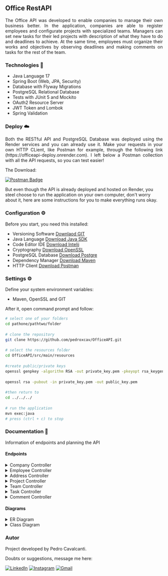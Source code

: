 ## Office RestAPI
<p align = "justify">
The Office API was developed to enable companies to manage their own business better. In the application, companies are able to register employees and configurate projects with specialized teams. Managers can set new tasks for their led projects with description of what they have to do and deadlines to achieve. At the same time, employees must organize their works and objectives by observing deadlines and making comments on tasks for the rest of the team.
</p>

### Technologies 📱

- Java Language 17
- Spring Boot (Web, JPA, Security)
- Database with Flyway Migrations
- PostgreSQL Relational Database
- Tests with JUnit 5 and Mockito
- OAuth2 Resource Server
- JWT Token and Lombok
- Spring Validation

### Deploy ☁️
<p align = "justify">
Both the RESTful API and PostgreSQL Database was deployed using the Render services and you can already use it. Make your requests in your own HTTP CLient, like Postman for example, through the following link (https://officeapi-deploy.onrender.com). I left below a Postman collection with all the API requests, so you can test easier!

The Download:

[![Postman Badge](https://img.shields.io/badge/Postman-685e96.svg?style=for-the-badge&logo=Postman&logoColor=white)](https://drive.google.com/file/d/1mXtsqkLjJRKMLyfevDPbuOLxFGv90oPW/view?usp=sharing)

But even though the API is already deployed and hosted on Render, you steel choose to run the application on your own computer, don't worry about it, here are some instructions for you to make everything runs okay.
</p>

### Configuration ⚙️
Before you start, you need this installed:
- Versioning Software [Downlaod GIT](https://git-scm.com/downloads)
- Java Language [Download Java SDK](https://www.oracle.com/br/java/technologies/downloads/)
- Code Editor IDE [Download Intelij](https://www.jetbrains.com/idea/download/?section=windows)
- Cryptography [Download OpenSSL](https://sourceforge.net/projects/openssl/)
- PostgreSQL Database [Download Postgre](https://www.postgresql.org/download/)
- Dependency Manager [Download Maven](https://maven.apache.org/download.cgi)
- HTTP Client [Download Postman](https://www.postman.com/downloads/)
### Settings ⚙️
Define your system environment variables:
- Maven, OpenSSL and GIT

After it, open command prompt and follow:
```bash
# select one of your folders
cd pathone/pathtwo/folder

# clone the repository
git clone https://github.com/pedroxcav/OfficeAPI.git

# select the resources folder
cd OfficeAPI/src/main/resources

#create public/private keys
openssl genpkey -algorithm RSA -out private_key.pem -pkeyopt rsa_keygen_bits:2048

openssl rsa -pubout -in private_key.pem -out public_key.pem

#then return to
cd ../../../

# run the application
mvn exec:java
# press (ctrl + c) to stop
```
### Documentation 📝
Information of endpoints and planning the API
#### Endpoints
<details>
  <summary>Company Controller</summary>
  
    1. POST /companies
    # registers a new company
    
    2. POST /companies/login
    # authenticates a company
    
    3. PUT /companies
    # updates a company

    4. DELETE /company
    # deletes the own company

    5. GET /company
    # return the own company
</details>
<details>
  <summary>Employee Controller</summary>

    1. POST /employees/login
    # authenticates a employee
    
    2. POST /employees
    registers a new employee

    3. PUT /employees
    # updates a employee

    4. DELETE /employees/{username}
    # deletes a employee

    5. GET /employees
    # company requires all employees

    6. GET /employees/me
    # employee requires own profile
</details>
<details>
  <summary>Address Controller</summary>

    1. UPDATE /adresses
    # updates its address

    2. GET /adresses
    # company requires its address
</details>
<details>
  <summary>Project Controller</summary>

    1. POST /projects
    # creates a new project

    2. PUT /projects/{id}
    # updates a specific project

    3. DELETE /projects/{id}
    # deletes a specific project

    4. GET /projects
    # get all company's project

    5. GET /projects/{id}
    # get a specific project
</details>
<details>
  <summary>Team Controller</summary>

    1. POST /teams
    # creates a new team

    2. PUT /teams/{id}
    # updates a specific team

    3. DELETE /teams/{id}
    # deletes a specific team

    4. GET /teams
    # get all company's teams

    5. GET /teams/project
    # get the project's teams
</details>
<details>
  <summary>Task Controller</summary>

    1. POST /tasks
    # creates a new task

    2. PUT /tasks/{id}
    # updates a task

    3. DELETE /tasks/{id}
    # deletes a task
    
    4. GET /tasks
    # get all its tasks
    
    5. GET /tasks/{id}
    # get a specifc task
</details>
<details>
  <summary>Comment Controller</summary>

    1. POST /comments/{task_id}
    # creates a new comment

    2. PUT /comments/{id}
    # updates a comment

    3. DELETE /comments/{id}
    # deletes a comment
    
    4. GET /comments/{id}
    # get a specific comment
    
    5. GET /comments
    # get all its comments
</details>

#### Diagrams
<details>
  <summary>ER Diagram</summary>
  <br>
  <img width=500px src="media/ER_Diagram.jpeg">
  
</details>
<details>
  <summary>Class Diagram</summary>
  <br>
  <img width=500px src="media/Class_Diagram.jpeg">
  
</details>

### Autor
Project developed by Pedro Cavalcanti.

Doubts or suggestions, message me here: 

[![LinkedIn](https://img.shields.io/badge/LinkedIn-0A66C2.svg?style=for-the-badge&logo=LinkedIn&logoColor=white)](https://www.linkedin.com/in/pedroxcav/)
[![Instagram](https://img.shields.io/badge/Instagram-%23E4405F.svg?style=for-the-badge&logo=Instagram&logoColor=white)](https://www.instagram.com/pedroxcav/)
[![Gmail](https://img.shields.io/badge/Gmail-000000.svg?style=for-the-badge&logo=Gmail&logoColor=white)](mailto:pedroxcav@gmail.com)
